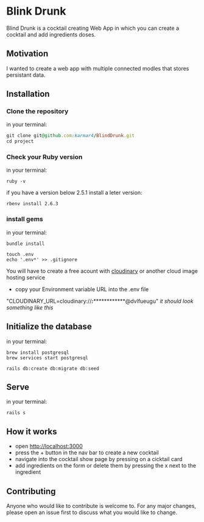 # Blink Drunk

Blind Drunk is a cocktail creating Web App in which you can create a cocktail and add ingredients doses.

## Motivation
I wanted to create a web app with multiple connected modles that stores persistant data.

## Installation

### Clone the repository
in your terminal:

```Ruby
git clone git@github.com:karmar4/BlindDrunk.git
cd project
```

### Check your Ruby version
in your terminal:

```
ruby -v
```

if you have a version below 2.5.1 install a leter version:

```
rbenv install 2.6.3
```

### install gems
in your terminal:
``` 
bundle install
```

```
touch .env
echo '.env*' >> .gitignore
```

You will have to create a free acount with [cloudinary](https://cloudinary.com/) or another cloud image hosting service
* copy your Environment variable URL into the .env file

"CLOUDINARY_URL=cloudinary://***************:***************************@dvlfueugu" *it should look something like this*

## Initialize the database
in your terminal:
```
brew install postgresql
brew services start postgresql
```

```
rails db:create db:migrate db:seed
```

## Serve
in your terminal:
``` 
rails s
```

## How it works
* open [http://localhost:3000](http://localhost:3000/)
* press the + button in the nav bar to create a new cocktail
* navigate into the cocktail show page by pressing on a cicktail card
* add ingredients on the form or delete them by pressing the x next to the ingredient

## Contributing
Anyone who would like to contribute is welcome to. For any major changes, please open an issue first to discuss what you would like to change.
